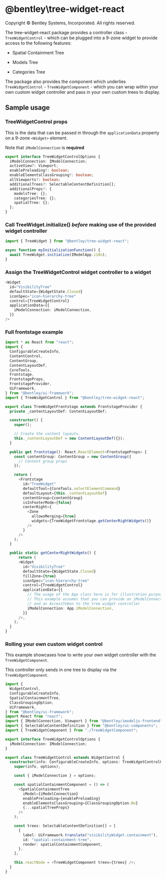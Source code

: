 # @bentley\tree-widget-react

Copyright © Bentley Systems, Incorporated. All rights reserved.

The tree-widget-react package provides a controller class - `TreeWidgetControl` - which can be plugged into a 9-zone widget to
provide access to the following features:

- Spatial Containment Tree

- Models Tree

- Categories Tree

The package also provides the component which underlies `TreeWidgetControl` - `TreeWidgetComponent` - which you can wrap within your own custom widget controller and pass in your own custom trees to display.

## Sample usage

### TreeWidgetControl props

This is the data that can be passed in through the `applicationData` property on a 9-zone `<Widget>` element.

Note that `iModelConnection` is **required**

```ts
export interface TreeWidgetControlOptions {
  iModelConnection: IModelConnection;
  activeView?: Viewport;
  enablePreloading?: boolean;
  enableElementsClassGrouping?: boolean;
  allViewports?: boolean;
  additionalTrees?: SelectableContentDefinition[];
  additionalProps?: {
    modelsTree: {};
    categoriesTree: {};
    spatialTree: {};
  };
}
```

### Call TreeWidget.initialize() **_before_** making use of the provided widget controller

```ts
import { TreeWidget } from "@bentley/tree-widget-react";

async function myInitializationFunction() {
  await TreeWidget.initialize(IModelApp.i18n);
}
```

### Assign the TreeWidgetControl widget controller to a widget

```ts
<Widget
  id="VisibilityTree"
  defaultState={WidgetState.Closed}
  iconSpec="icon-hierarchy-tree"
  control={TreeWidgetControl}
  applicationData={{
    iModelConnection: iModelConnection,
  }}
/>
```

### Full frontstage example

```ts
import * as React from "react";
import {
  ConfigurableCreateInfo,
  ContentControl,
  ContentGroup,
  ContentLayoutDef,
  CoreTools,
  Frontstage,
  FrontstageProps,
  FrontstageProvider,
  UiFramework,
} from "@bentley/ui-framework";
import { TreeWidgetControl } from "@bentley/tree-widget-react";

export class TreeWidgetFrontstage extends FrontstageProvider {
  private _contentLayoutDef: ContentLayoutDef;

  constructor() {
    super();

    // Create the content layouts.
    this._contentLayoutDef = new ContentLayoutDef({});
  }

  public get frontstage(): React.ReactElement<FrontstageProps> {
    const contentGroup: ContentGroup = new ContentGroup({
      // Content group props
    });

    return (
      <Frontstage
        id="TreeWidget"
        defaultTool={CoreTools.selectElementCommand}
        defaultLayout={this._contentLayoutDef}
        contentGroup={contentGroup}
        isInFooterMode={false}
        centerRight={
          <Zone
            allowsMerging={true}
            widgets={TreeWidgetFrontstage.getCenterRightWidgets()}
          />
        }
      />
    );
  }

  public static getCenterRightWidgets() {
      return (
      <Widget
        id="VisibilityTree"
        defaultState={WidgetState.Closed}
        fillZone={true}
        iconSpec="icon-hierarchy-tree"
        control={TreeWidgetControl}
        applicationData={{
          // The usage of the App class here is for illustration purposes.
          // This example assumes that you can provide an iModelConnection
          // and an AccessToken to the tree widget controller
          iModelConnection: App.iModelConnection,
        }}
      />,
    );
  }
}
```

### Rolling your own custom widget control

This example showcases how to write your own widget controller with the `TreeWidgetComponent`.

This controller only sends in one tree to display via the `TreeWidgetComponent`.

```ts
import {
  WidgetControl,
  ConfigurableCreateInfo,
  SpatialContainmentTree,
  ClassGroupingOption,
  UiFramework,
} from "@bentley/ui-framework";
import React from "react";
import { IModelConnection, Viewport } from "@bentley/imodeljs-frontend";
import { SelectableContentDefinition } from "@bentley/ui-components";
import { TreeWidgetComponent } from "./TreeWidgetComponent";

export interface TreeWidgetControlOptions {
  iModelConnection: IModelConnection;
}

export class TreeWidgetControl extends WidgetControl {
  constructor(info: ConfigurableCreateInfo, options: TreeWidgetControlOptions) {
    super(info, options);

    const { iModelConnection } = options;

    const spatialContainmentComponent = () => (
      <SpatialContainmentTree
        iModel={iModelConnection}
        enablePreloading={enablePreloading}
        enableElementsClassGrouping={ClassGroupingOption.No}
        {...spatialTreeProps}
      />
    );

    const trees: SelectableContentDefinition[] = [
      {
        label: UiFramework.translate("visibilityWidget.containment"),
        id: "spatial-containment-tree",
        render: spatialContainmentComponent,
      },
    ];

    this.reactNode = <TreeWidgetComponent trees={trees} />;
  }
}
```
